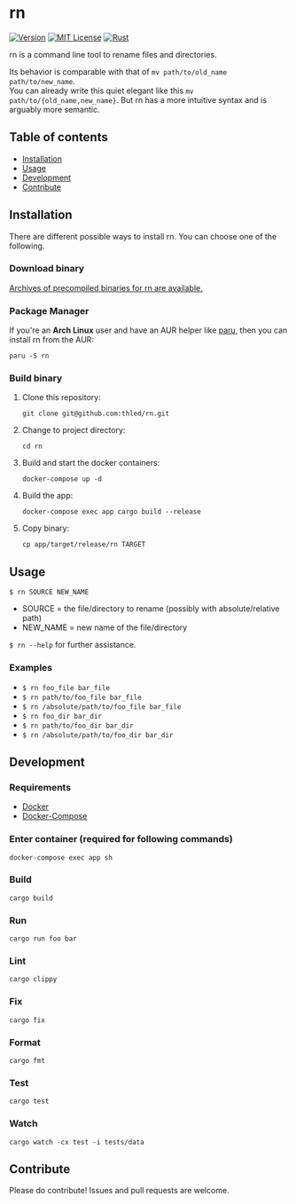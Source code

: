 # rn

[![Version][version-badge]][changelog]
[![MIT License][license-badge]][license]
[![Rust][rust-badge]][rust]

rn is a command line tool to rename files and directories.

Its behavior is comparable with that of `mv path/to/old_name path/to/new_name`.  
You can already write this quiet elegant like this `mv path/to/{old_name,new_name}`.
But rn has a more intuitive syntax and is arguably more semantic.

## Table of contents

- [Installation](#installation)
- [Usage](#usage)
- [Development](#development)
- [Contribute](#contribute)

## Installation

There are different possible ways to install rn.
You can choose one of the following.

### Download binary

[Archives of precompiled binaries for rn are available.][releases]

### Package Manager

If you're an **Arch Linux** user and have an AUR helper like [paru][paru],
then you can install rn from the AUR:

```shell
paru -S rn
```

### Build binary

1. Clone this repository:

    ```shell
    git clone git@github.com:thled/rn.git
    ```

1. Change to project directory:

    ```shell
    cd rn
    ```

1. Build and start the docker containers:

    ```shell
    docker-compose up -d
    ```

1. Build the app:

    ```shell
    docker-compose exec app cargo build --release
    ```

1. Copy binary:

    ```shell
    cp app/target/release/rn TARGET
    ```

## Usage

`$ rn SOURCE NEW_NAME`

- SOURCE = the file/directory to rename (possibly with absolute/relative path)
- NEW\_NAME = new name of the file/directory

`$ rn --help` for further assistance.

### Examples

- `$ rn foo_file bar_file`
- `$ rn path/to/foo_file bar_file`
- `$ rn /absolute/path/to/foo_file bar_file`
- `$ rn foo_dir bar_dir`
- `$ rn path/to/foo_dir bar_dir`
- `$ rn /absolute/path/to/foo_dir bar_dir`

## Development

### Requirements

- [Docker][docker]
- [Docker-Compose][docker-compose]

### Enter container (required for following commands)

```shell
docker-compose exec app sh
```

### Build

```shell
cargo build
```

### Run

```shell
cargo run foo bar
```

### Lint

```shell
cargo clippy
```

### Fix

```shell
cargo fix
```

### Format

```shell
cargo fmt
```

### Test

```shell
cargo test
```

### Watch

```shell
cargo watch -cx test -i tests/data
```

## Contribute

Please do contribute! Issues and pull requests are welcome.

[version-badge]: https://img.shields.io/badge/version-0.1.0-blue.svg
[changelog]: ./CHANGELOG.md
[license-badge]: https://img.shields.io/badge/license-MIT-blue.svg
[license]: ./LICENSE
[rust-badge]: https://img.shields.io/badge/Rust-1.53-blue.svg
[rust]: https://blog.rust-lang.org/2021/06/17/Rust-1.53.0.html
[docker]: https://docs.docker.com/install
[docker-compose]: https://docs.docker.com/compose/install
[releases]: https://github.com/thled/rn/releases
[paru]: https://github.com/Morganamilo/paru

